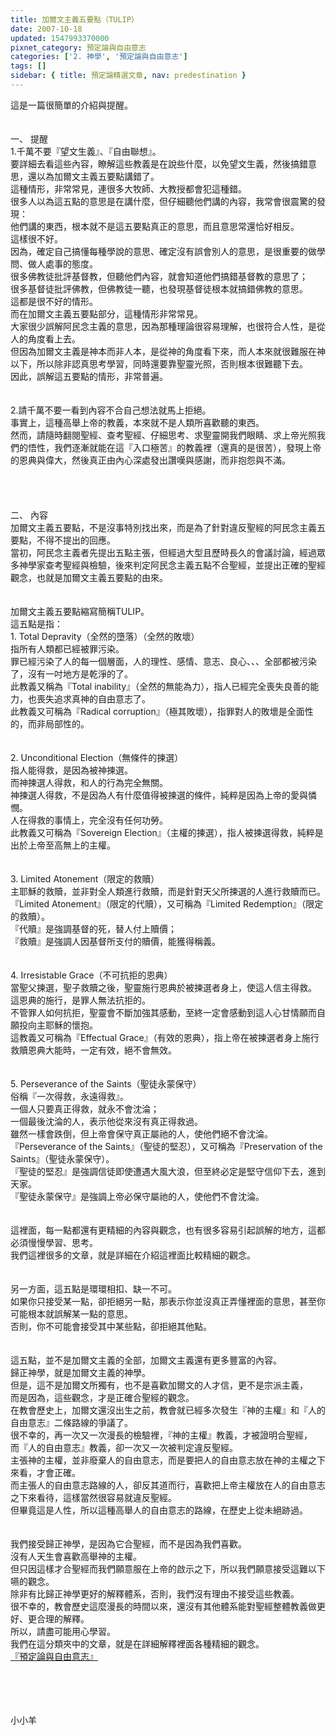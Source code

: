 ```yaml
---
title: 加爾文主義五要點（TULIP）
date: 2007-10-18
updated: 1547993370000
pixnet_category: 預定論與自由意志
categories: ['2. 神學', '預定論與自由意志']
tags: []
sidebar: { title: 預定論精選文章, nav: predestination }
---
```


<p>這是一篇很簡單的介紹與提醒。<br/><!--more--><br/><br/>一、	提醒<br/>1.千萬不要『望文生義』、『自由聯想』。<br/>要詳細去看這些內容，瞭解這些教義是在說些什麼，以免望文生義，然後搞錯意思，還以為加爾文主義五要點講錯了。<br/>這種情形，非常常見，連很多大牧師、大教授都會犯這種錯。<br/>很多人以為這五點的意思是在講什麼，但仔細聽他們講的內容，我常會很震驚的發現：<br/>他們講的東西，根本就不是這五要點真正的意思，而且意思常還恰好相反。<br/>這樣很不好。<br/>因為，確定自己搞懂每種學說的意思、確定沒有誤會別人的意思，是很重要的做學問、做人處事的態度。<br/>很多佛教徒批評基督教，但聽他們內容，就會知道他們搞錯基督教的意思了；<br/>很多基督徒批評佛教，但佛教徒一聽，也發現基督徒根本就搞錯佛教的意思。<br/>這都是很不好的情形。<br/>而在加爾文主義五要點部分，這種情形非常常見。<br/>大家很少誤解阿民念主義的意思，因為那種理論很容易理解，也很符合人性，是從人的角度看上去。<br/>但因為加爾文主義是神本而非人本，是從神的角度看下來，而人本來就很難服在神以下，所以除非認真思考學習，同時還要靠聖靈光照，否則根本很難聽下去。<br/>因此，誤解這五要點的情形，非常普遍。<br/><br/><br/>2.請千萬不要一看到內容不合自己想法就馬上拒絕。<br/>事實上，這種高舉上帝的教義，本來就不是人類所喜歡聽的東西。<br/>然而，請隨時翻閱聖經、查考聖經、仔細思考、求聖靈開我們眼睛、求上帝光照我們的悟性，我們逐漸就能在這『入口極苦』的教義裡（還真的是很苦），發現上帝的恩典與偉大，然後真正由內心深處發出讚嘆與感謝，而非抱怨與不滿。<br/><br/><br/><br/><br/>二、	內容<br/>加爾文主義五要點，不是沒事特別找出來，而是為了針對違反聖經的阿民念主義五要點，不得不提出的回應。<br/>當初，阿民念主義者先提出五點主張，但經過大型且歷時長久的會議討論，經過眾多神學家查考聖經與檢驗，後來判定阿民念主義五點不合聖經，並提出正確的聖經觀念，也就是加爾文主義五要點的由來。<br/><br/><br/>加爾文主義五要點縮寫簡稱TULIP。<br/>這五點是指：<br/>1.	Total Depravity（全然的墮落）（全然的敗壞）<br/>指所有人類都已經被罪污染。<br/>罪已經污染了人的每一個層面，人的理性、感情、意志、良心、、、全部都被污染了，沒有一吋地方是乾淨的了。<br/>此教義又稱為『Total inability』（全然的無能為力），指人已經完全喪失良善的能力，也喪失追求真神的自由意志了。<br/>此教義又可稱為『Radical corruption』（極其敗壞），指罪對人的敗壞是全面性的，而非局部性的。<br/><br/><br/>2.	Unconditional Election（無條件的揀選）<br/>指人能得救，是因為被神揀選。<br/>而神揀選人得救，和人的行為完全無關。<br/>神揀選人得救，不是因為人有什麼值得被揀選的條件，純粹是因為上帝的愛與憐憫。<br/>人在得救的事情上，完全沒有任何功勞。<br/>此教義又可稱為『Sovereign Election』（主權的揀選），指人被揀選得救，純粹是出於上帝至高無上的主權。<br/><br/><br/>3.	Limited Atonement（限定的救贖）<br/>主耶穌的救贖，並非對全人類進行救贖，而是針對天父所揀選的人進行救贖而已。<br/>『Limited Atonement』（限定的代贖），又可稱為『Limited Redemption』（限定的救贖）。<br/>『代贖』是強調基督的死，替人付上贖價；<br/>『救贖』是強調人因基督所支付的贖價，能獲得稱義。<br/><br/><br/>4.	Irresistable Grace（不可抗拒的恩典）<br/>當聖父揀選，聖子救贖之後，聖靈施行恩典於被揀選者身上，使這人信主得救。<br/>這恩典的施行，是罪人無法抗拒的。<br/>不管罪人如何抗拒，聖靈會不斷加強其感動，至終一定會感動到這人心甘情願而自願投向主耶穌的懷抱。<br/>這教義又可稱為『Effectual Grace』（有效的恩典），指上帝在被揀選者身上施行救贖恩典大能時，一定有效，絕不會無效。<br/><br/><br/>5.	Perseverance of the Saints（聖徒永蒙保守）<br/>俗稱『一次得救，永遠得救』。<br/>一個人只要真正得救，就永不會沈淪；<br/>一個最後沈淪的人，表示他從來沒有真正得救過。<br/>雖然一樣會跌倒，但上帝會保守真正屬祂的人，使他們絕不會沈淪。<br/>『Perseverance of the Saints』（聖徒的堅忍），又可稱為『Preservation of the Saints』（聖徒永蒙保守）。<br/>『聖徒的堅忍』是強調信徒即使遭遇大風大浪，但至終必定是堅守信仰下去，進到天家。<br/>『聖徒永蒙保守』是強調上帝必保守屬祂的人，使他們不會沈淪。<br/><br/><br/>這裡面，每一點都還有更精細的內容與觀念，也有很多容易引起誤解的地方，這都必須慢慢學習、思考。<br/>我們這裡很多的文章，就是詳細在介紹這裡面比較精細的觀念。<br/><br/><br/>另一方面，這五點是環環相扣、缺一不可。<br/>如果你只接受某一點，卻拒絕另一點，那表示你並沒真正弄懂裡面的意思，甚至你可能根本就誤解某一點的意思。<br/>否則，你不可能會接受其中某些點，卻拒絕其他點。<br/><br/><br/>這五點，並不是加爾文主義的全部，加爾文主義還有更多豐富的內容。<br/>歸正神學，就是加爾文主義的神學。<br/>但是，這不是加爾文所獨有，也不是喜歡加爾文的人才信，更不是宗派主義，<br/>而是因為，這些觀念，才是正確合聖經的觀念。<br/>在教會歷史上，加爾文還沒出生之前，教會就已經多次發生『神的主權』和『人的自由意志』二條路線的爭議了。<br/>很不幸的，再一次又一次漫長的檢驗裡，『神的主權』教義，才被證明合聖經，<br/>而『人的自由意志』教義，卻一次又一次被判定違反聖經。<br/>主張神的主權，並非廢棄人的自由意志，而是要把人的自由意志放在神的主權之下來看，才會正確。<br/>而主張人的自由意志路線的人，卻反其道而行，喜歡把上帝主權放在人的自由意志之下來看待，這樣當然很容易就違反聖經。<br/>但畢竟這是人性，所以這種高舉人的自由意志的路線，在歷史上從未絕跡過。<br/><br/><br/>我們接受歸正神學，是因為它合聖經，而不是因為我們喜歡。<br/>沒有人天生會喜歡高舉神的主權。<br/>但只因這樣才合聖經而我們願意服在上帝的啟示之下，所以我們願意接受這難以下嚥的觀念。<br/>除非有比歸正神學更好的解釋體系，否則，我們沒有理由不接受這些教義。<br/>很不幸的，教會歷史這麼漫長的時間以來，還沒有其他體系能對聖經整體教義做更好、更合理的解釋。<br/>所以，請盡可能用心學習。<br/>我們在這分類夾中的文章，就是在詳細解釋裡面各種精細的觀念。<br/><a href="http://blog.roodo.com/yml/archives/cat_144660.html" target="_blank">『預定論與自由意志』</a></p><br/><br/><br/><br/>小小羊<br/><br/><p> </p><br/>
